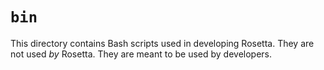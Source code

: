 # `bin`

This directory contains Bash scripts used in developing Rosetta. They are not
used _by_ Rosetta. They are meant to be used by developers.